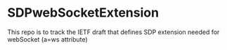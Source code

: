 # SDPwebSocketExtension
This repo is to track the IETF draft that defines SDP extension needed for webSocket (a=ws attribute)
